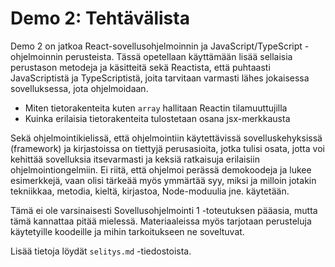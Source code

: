 # Demo 2: Tehtävälista

Demo 2 on jatkoa React-sovellusohjelmoinnin ja JavaScript/TypeScript -ohjelmoinnin perusteista. Tässä opetellaan käyttämään lisää sellaisia perustason metodeja ja käsitteitä sekä Reactista, että puhtaasti JavaScriptistä ja TypeScriptistä, joita tarvitaan varmasti lähes jokaisessa sovelluksessa, jota ohjelmoidaan.

- Miten tietorakenteita kuten `array` hallitaan Reactin tilamuuttujilla
- Kuinka erilaisia tietorakenteita tulostetaan osana jsx-merkkausta

Sekä ohjelmointikielissä, että ohjelmointiin käytettävissä sovelluskehyksissä (framework) ja kirjastoissa on tiettyjä perusasioita, jotka tulisi osata, jotta voi kehittää sovelluksia itsevarmasti ja keksiä ratkaisuja erilaisiin ohjelmointiongelmiin. Ei riitä, että ohjelmoi perässä demokoodeja ja lukee esimerkkejä, vaan olisi tärkeää myös ymmärtää syy, miksi ja milloin jotakin tekniikkaa, metodia, kieltä, kirjastoa, Node-moduulia jne. käytetään.

Tämä ei ole varsinaisesti Sovellusohjelmointi 1 -toteutuksen pääasia, mutta tämä kannattaa pitää mielessä. Materiaaleissa myös tarjotaan perusteluja käytetyille koodeille ja mihin tarkoitukseen ne soveltuvat.

Lisää tietoja löydät `selitys.md` -tiedostoista.